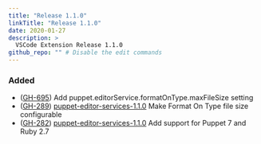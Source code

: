 ```yaml
---
title: "Release 1.1.0"
linkTitle: "Release 1.1.0"
date: 2020-01-27
description: >
  VSCode Extension Release 1.1.0
github_repo: "" # Disable the edit commands
---
```


### Added

- ([GH-695](https://github.com/puppetlabs/puppet-vscode/issues/695)) Add puppet.editorService.formatOnType.maxFileSize setting
- ([GH-289](https://github.com/puppetlabs/puppet-editor-services/issues/289)) [puppet-editor-services-1.1.0](https://github.com/lingua-pupuli/puppet-editor-services/releases/tag/1.1.0) Make Format On Type file size configurable
- ([GH-282](https://github.com/puppetlabs/puppet-editor-services/issues/282)) [puppet-editor-services-1.1.0](https://github.com/lingua-pupuli/puppet-editor-services/releases/tag/1.1.0) Add support for Puppet 7 and Ruby 2.7
